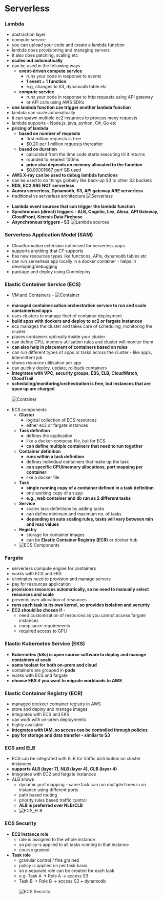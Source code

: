 # Serverless

### Lambda
- abstraction layer
- compute service
- you can upload your code and create a lambda function
- lambda does provisioning and managing servers
- it also does patching, scaling etc
- **scales out automatically**
- can be used in the following ways -
    - **event-driven compute service**
        - runs your code in response to events
        - **1 event = 1 function**
        - e.g, changes to S3, dynamodb table etc
    - **compute service**
        - runs your code in response to http requests using API gateway
        - or API calls using AWS SDKs
- **one lambda function can trigger another lambda function**
- lambda can scale automatically
- it can spawn multiple ec2 instances to process many requests
- lambda supports - Node.js, java, python, C#, Go etc
- **pricing of lambda**
    - **based on number of requests**
        - first million requests is free
        - $0.20 per 1 million requests thereafter
    - **based on duration**
        - calculated from the time code starts executing till it returns
        - rounded to nearest 100ms
        - **price also depends on memory allocated to the function**
        - $0.00001667 perf GB used
- **AWS X-ray can be used to debug lambda functions**
- can be used to do things globally like back-up S3 to other S3 buckets
- **RDS, EC2 ARE NOT serverless**
- **Aurora serverless, Dynamodb, S3, API gateway ARE serverless**
- traditional vs serverless architecture
![Serverless](resources/Serverless.png)<br/><br/>
- **Lambda event sources that can trigger the lambda function**
- **Synchronous (direct) triggers - ALB, Cognito, Lex, Alexa, API Gateway, CloudFront, Kinesis Data Firehose**
- **Asynchronous triggers - S3**
![Lambda sources](resources/Lambda_sources.png)

### Serverless Application Model (SAM)
- Cloudformation extension optimised for serverless apps
- supports anything that CF supports
- has new resources types like functions, APIs, dynamodb tables etc
- can run serverless app locally in a docker container - helps in developing/debugging
- package and deploy using Codedeploy

### Elastic Container Service (ECS)
- VM and Containers -
![Container](resources/Container.png)<br><br>
- **managed containerisation orchestration service to run and scale containerised apps**
- uses clusters to manage fleet of container deployment
- **build apps with dockers and deploy to ec2 or fargate instances**
- ecs manages the cluster and takes care of scheduling, monitoring the cluster
- places containers optimally inside your cluster
- can define CPU, memory utilisation rules and cluster will monitor them
- **can also help in placement of containers based on rules**
- can run different types of apps or tasks across the cluster - like apps, intermittent job
- shows resource utilisation per app
- can quickly deploy, update, rollback containers
- **integrates with VPC, security groups, EBS, ELB, CloudWatch, CloudTrail**
- **scheduling/monitoring/orchestration is free, but instances that are spun up are charged**
<br><br>![Container](resources/ECS.png)<br><br>
- ECS components
    - **Cluster**
        - logical collection of ECS resources
        - either ec2 or fargate instances
    - **Task definition**
        - defines the application
        - like a docker-compose file, but for ECS
        - **can define multiple containers that need to run together**
    - **Container definition**
        - **runs within a task definition**
        - defines individual containers that make up the task
        - **can specific CPU/memory allocations, port mapping per container**
        - like a docker file
    - **Task**
        - **single running copy of a container defined in a task definition**
        - one working copy of an app
        - **e.g., web container and db run as 2 different tasks**
    - **Service**
        - scales task definitions by adding tasks
        - can define minimum and maximum no. of tasks
        - **depending on auto scaling rules, tasks will vary between min and max values**
    - **Registry**
        - storage for container images
        - can be **Elastic Container Registry (ECR)** or docker hub
    - ![ECS Components](resources/ECS_Components.png)

### Fargate
- serverless compute engine for containers
- works with ECS and EKS
- eliminates need to provision and manage servers
- pay for resources application
- **provisions resources automatically, so no need to manually select resources and scale**
- prevents over allocation of resources
- **runs each task in its own kernel, so provides isolation and security**
- **EC2 should be chosen if** -
    - need customisation of resources as you cannot access fargate instances
    - compliance requirements
    - required access to GPU

### Elastic Kubernetes Service (EKS)
- **Kubernetes (k8s) is open source software to deploy and manage containers at scale**
- **same toolset for both on-prem and cloud**
- containers are grouped in **pods**
- works with ECS and fargate
- **choose EKS if you want to migrate workloads to AWS**

### Elastic Container Registry (ECR)
- managed dockeer container registry in AWS
- store and deploy and manage images
- integrates with ECS and EKS
- can work with on-prem deployments
- highly available
- **integrates with IAM, so access can be controlled through policies**
- **pay for storage and data transfer - similar to S3**

### ECS and ELB
- ECS can be integrated with ELB for traffic distribution on cluster instances
- **supports ALB (layer 7), NLB (layer 4), CLB (layer 4)**
- integrates with EC2 and fargate instances
- ALB allows
    - dynamic port mapping - same task can run multiple times in an instance using different ports
    - path based routing
    - priority rules based traffic control
    - **ALB is preferred over NLB/CLB**
    - ![ECS_ELB](resources/ECS_ELB.png)

### ECS Security
- **EC2 Instance role**
    - role is assigned to the whole instance
    - so policy is applied to all tasks running in that instance
    - course grained
- **Task role**
    - granular control / fine grained
    - policy is applied on per task basis
    - so a separate role can be created for each task
    - e.g. Task A -> Role A -> access S3
    - Task B -> Role B -> access S3 + dynamodb
<br><br>![ECS Security](resources/ECS_Security.png)
